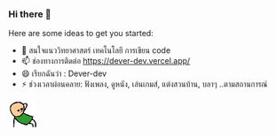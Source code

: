 ### Hi there 👋

<!--
**Pongsiri-dev/Pongsiri-dev** is a ✨ _special_ ✨ repository because its `README.md` (this file) appears on your GitHub profile.
-->
Here are some ideas to get you started:

<!-- - 🔭 I’m currently working on CP-All 
 👯 I’m looking to collaborate on ... 
- 🤔 I’m looking for help with ... -->


- 🌱 สนใจแนววิทยาศาสตร์ เทคโนโลยี การเขียน code
- 📫 ช่องทางการติดต่อ https://dever-dev.vercel.app/
- 😄 เรียกฉันว่า : Dever-dev
- ⚡ ช่วงเวลาผ่อนคลาย: ฟังเพลง, ดูหนัง, เล่นเกมส์, แต่งสวนบ้าน, บลาๆ ..​ตามสถานการณ์


![This is an image](https://raw.githubusercontent.com/Phonbopit/phonbopit/master/awyeah.gif)
